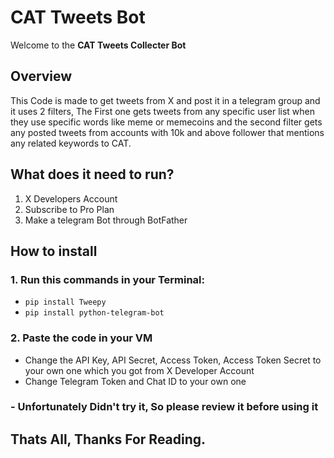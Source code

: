 # CAT Tweets Bot


Welcome to the **CAT Tweets Collecter Bot**


## Overview
This Code is made to get tweets from X and post it in a telegram group and it uses 2 filters, The First one gets tweets from any specific user list when they use specific words like meme or memecoins and the second filter gets any posted tweets from accounts with 10k and above follower that mentions any related keywords to CAT.


## What does it need to run?
1. X Developers Account
2. Subscribe to Pro Plan
3. Make a telegram Bot through BotFather


## How to install

### 1. Run this commands in your Terminal:
- ```pip install Tweepy```
- ```pip install python-telegram-bot```

### 2. Paste the code in your VM 
- Change the API Key, API Secret, Access Token, Access Token Secret to your own one which you got from X Developer Account
- Change Telegram Token and Chat ID to your own one


### - Unfortunately Didn't try it, So please review it before using it


## **Thats All, Thanks For Reading.**
